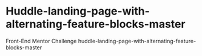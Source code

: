 # Huddle-landing-page-with-alternating-feature-blocks-master
Front-End Mentor Challenge huddle-landing-page-with-alternating-feature-blocks-master
